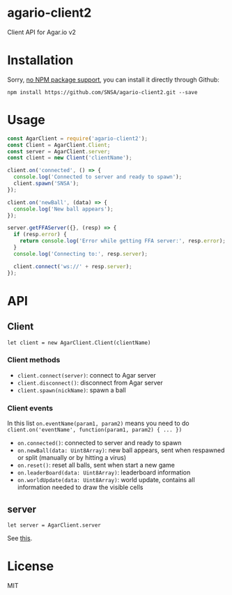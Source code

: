 # agario-client2
Client API for Agar.io v2

# Installation

Sorry, [no NPM package support](https://medium.com/@azerbike/i-ve-just-liberated-my-modules-9045c06be67c), you can install it directly through Github:

`npm install https://github.com/SNSA/agario-client2.git --save`

# Usage

```JavaScript
const AgarClient = require('agario-client2');
const Client = AgarClient.Client;
const server = AgarClient.server;
const client = new Client('clientName');

client.on('connected', () => {
  console.log('Connected to server and ready to spawn'); 
  client.spawn('SNSA');
});

client.on('newBall', (data) => {
  console.log('New ball appears');
});

server.getFFAServer({}, (resp) => {
  if (resp.error) {
    return console.log('Error while getting FFA server:', resp.error);
  }
  console.log('Connecting to:', resp.server);

  client.connect('ws://' + resp.server);
});
```

# API

## Client

`let client = new AgarClient.Client(clientName)`

### Client methods

- `client.connect(server)`: connect to Agar server
- `client.disconnect()`: disconnect from Agar server
- `client.spawn(nickName)`: spawn a ball

### Client events

In this list `on.eventName(param1, param2)` means you need to do
`client.on('eventName', function(param1, param2) { ... })`

- `on.connected()`: connected to server and ready to spawn
- `on.newBall(data: Uint8Array)`: new ball appears, sent when respawned or split (manually or by hitting a virus)
- `on.reset()`: reset all balls, sent when start a new game
- `on.leaderBoard(data: Uint8Array)`: leaderboard information
- `on.worldUpdate(data: Uint8Array)`: world update, contains all information needed to draw the visible cells

## server

`let server = AgarClient.server`

See [this](https://github.com/pulviscriptor/agario-client#servers).

# License

MIT

